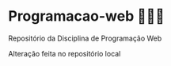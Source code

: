 # Programacao-web 👩🏻‍💻
Repositório da Disciplina de Programação Web 

Alteração feita no repositório local
